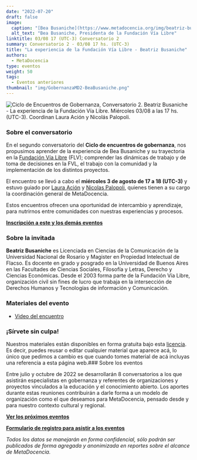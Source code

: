 ```yaml
---
date: "2022-07-20"
draft: false
image:
  caption: "[Bea Busaniche](https://www.metadocencia.org/img/beatriz-busaniche.jpg)"
  alt_text: "Bea Busaniche, Presidenta de la Fundación Vía Libre"
linktitle: 03/08 17 (UTC-3) Conversatorio 2
summary: Conversatorio 2 - 03/08 17 hs. (UTC-3)
title: "La experiencia de la Fundación Vía Libre - Beatriz Busaniche"
authors:
  - MetaDocencia
type: eventos
weight: 50
tags:
  - Eventos anteriores
thumbnail: "img/GobernanzaMD2-BeaBusaniche.png"
---
```


![Ciclo de Encuentros de Gobernanza, Conversatorio 2. Beatriz Busaniche - La experiencia de la Fundación Vía Libre. Miércoles 03/08 a las 17 hs. (UTC-3). Coordinan Laura Ación y Nicolás Palopoli.](https://www.metadocencia.org/img/GobernanzaMD2-BeaBusaniche.png)

### Sobre el conversatorio

En el segundo conversatorio del **Ciclo de encuentros de gobernanza**, nos propusimos aprender de la experiencia de Bea Busaniche y su trayectoria en la [Fundación Vía Libre](https://www.vialibre.org.ar/en/home/) (FLV); comprender las dinámicas de trabajo y de toma de decisiones en la FVL, el trabajo con la comunidad y la implementación de los distintos proyectos.

El encuentro se llevó a cabo el **miércoles 3 de agosto de 17 a 18 (UTC-3)** y estuvo guiado por [Laura Ación](https://www.metadocencia.org/authors/lacion/) y [Nicolas Palopoli](https://www.metadocencia.org/authors/npalopoli/), quienes tienen a su cargo la coordinación general de MetaDocencia.

Estos encuentros ofrecen una oportunidad de intercambio y aprendizaje, para nutrirnos entre comunidades con nuestras experiencias y procesos.

**[Inscripción a este y los demás eventos](https://docs.google.com/forms/d/e/1FAIpQLSfUHrL4F10zWwOuRKW0I8y-_7YT1p8PslzIk7jLBuoR41Hs-Q/viewform)**

### Sobre la invitada

**Beatriz Busaniche** es Licenciada en Ciencias de la Comunicación de la Universidad Nacional de Rosario y Magister en Propiedad Intelectual de Flacso. Es docente en grado y posgrado en la Universidad de Buenos Aires en las Facultades de Ciencias Sociales, Filosofía y Letras, Derecho y Ciencias Económicas. Desde el 2003 forma parte de la Fundación Vía Libre, organización civil sin fines de lucro que trabaja en la intersección de Derechos Humanos y Tecnologías de información y Comunicación.

### Materiales del evento

- [Video del encuentro]([https://youtu.be/SotP_QwBDj8](https://youtu.be/wQd1IX4E2mM))

### ¡Sírvete sin culpa!

Nuestros materiales están disponibles en forma gratuita bajo esta [licencia](https://creativecommons.org/licenses/by/4.0/deed.es). Es decir, puedes reusar o editar cualquier material que aparece acá, lo único que pedimos a cambio es que cuando tomes material de acá incluyas una referencia a esta página web.### Sobre los eventos

Entre julio y octubre de 2022 se desarrollarán 8 conversatorios a los que asistirán especialistas en gobernanza y referentes de organizaciones y proyectos vinculados a la educación y el conocimiento abierto. Los aportes durante estas reuniones contribuirán a darle forma a un modelo de organización como el que deseamos para MetaDocencia, pensado desde y para nuestro contexto cultural y regional. 

**[Ver los próximos eventos](https://www.metadocencia.org/eventos/)**

**[Formulario de registro para asistir a los eventos](https://docs.google.com/forms/d/e/1FAIpQLSfUHrL4F10zWwOuRKW0I8y-_7YT1p8PslzIk7jLBuoR41Hs-Q/viewform)**

*Todos los datos se manejarán en forma confidencial, sólo podrán ser publicados de forma agregada y anonimizada en reportes sobre el alcance de MetaDocencia.*
